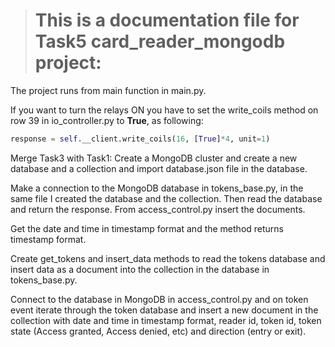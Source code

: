 > # This is a documentation file for Task5 card_reader_mongodb project:

The project runs from main function in main.py.

If you want to turn the relays ON you have to set the write_coils method on row 39 in io_controller.py to **True**, as following:

```py
response = self.__client.write_coils(16, [True]*4, unit=1)
```

Merge Task3 with Task1: Create a MongoDB cluster and create a new database and a collection and import database.json file in the database.

Make a connection to the MongoDB database in tokens_base.py, in the same file I created the database and the collection. Then read the database and return the response. From access_control.py insert the documents.

Get the date and time in timestamp format and the method returns timestamp format.

Create get_tokens and insert_data methods to read the tokens database and insert data as a document into the collection in the database in tokens_base.py.

Connect to the database in MongoDB in access_control.py and on token event iterate through the token database and insert a new document in the collection with date and time in timestamp format, reader id, token id, token state (Access granted, Access denied, etc) and direction (entry or exit).
